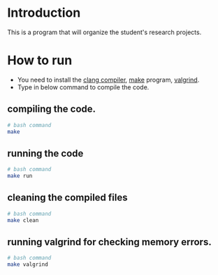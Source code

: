 # Introduction
This is a program that will organize the student's research projects.

# How to run
- You need to install the [clang compiler](https://clang.llvm.org/), [make](https://www.gnu.org/software/make/) program, [valgrind](https://valgrind.org/).
- Type in below command to compile the code.
## compiling the code.
```bash
# bash command
make
```
## running the code
```bash
# bash command
make run
```
## cleaning the compiled files
```bash
# bash command
make clean
```
## running valgrind for checking memory errors.
```bash
# bash command
make valgrind
```
